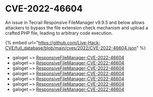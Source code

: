 # CVE-2022-46604

An issue in Tecrail Responsive FileManager v9.9.5 and below allows attackers to bypass the file extension check mechanism and upload a crafted PHP file, leading to arbitrary code execution.

{% embed url="https://github.com/Live-Hack-CVE/full_database/blob/main/cves/2022/CVE-2022-46604.json" %}


* galoget ~> [ResponsiveFileManager-CVE-2022-46604](https://www.alice-snow.ru/2022/database/cve-2022-46604/responsivefilemanager-cve-2022-46604-galoget)
* galoget ~> [ResponsiveFileManager-CVE-2022-46604](https://www.alice-snow.ru/2022/database/cve-2022-46604/responsivefilemanager-cve-2022-46604-galoget)
* galoget ~> [ResponsiveFileManager-CVE-2022-46604](https://www.alice-snow.ru/2022/database/cve-2022-46604/responsivefilemanager-cve-2022-46604-galoget)
* galoget ~> [ResponsiveFileManager-CVE-2022-46604](https://www.alice-snow.ru/2022/database/cve-2022-46604/responsivefilemanager-cve-2022-46604-galoget)
* galoget ~> [ResponsiveFileManager-CVE-2022-46604](https://www.alice-snow.ru/2022/database/cve-2022-46604/responsivefilemanager-cve-2022-46604-galoget)
* galoget ~> [ResponsiveFileManager-CVE-2022-46604](https://www.alice-snow.ru/2022/database/cve-2022-46604/responsivefilemanager-cve-2022-46604-galoget)
* galoget ~> [ResponsiveFileManager-CVE-2022-46604](https://www.alice-snow.ru/2022/database/cve-2022-46604/responsivefilemanager-cve-2022-46604-galoget)